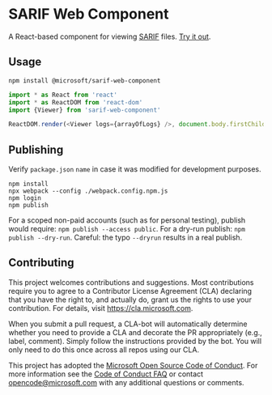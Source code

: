 
# SARIF Web Component

A React-based component for viewing [SARIF](http://sarifweb.azurewebsites.net/) files. [Try it out](https://microsoft.github.io/sarif-web-component/).

## Usage

```
npm install @microsoft/sarif-web-component
```

```js
import * as React from 'react'
import * as ReactDOM from 'react-dom'
import {Viewer} from 'sarif-web-component'

ReactDOM.render(<Viewer logs={arrayOfLogs} />, document.body.firstChild)
```

## Publishing
Verify `package.json` `name` in case it was modified for development purposes.
```
npm install
npx webpack --config ./webpack.config.npm.js
npm login
npm publish
```

For a scoped non-paid accounts (such as for personal testing), publish would require: `npm publish --access public`.
For a dry-run publish: `npm publish --dry-run`. Careful: the typo `--dryrun` results in a real publish.

## Contributing

This project welcomes contributions and suggestions.  Most contributions require you to agree to a
Contributor License Agreement (CLA) declaring that you have the right to, and actually do, grant us
the rights to use your contribution. For details, visit https://cla.microsoft.com.

When you submit a pull request, a CLA-bot will automatically determine whether you need to provide
a CLA and decorate the PR appropriately (e.g., label, comment). Simply follow the instructions
provided by the bot. You will only need to do this once across all repos using our CLA.

This project has adopted the [Microsoft Open Source Code of Conduct](https://opensource.microsoft.com/codeofconduct/).
For more information see the [Code of Conduct FAQ](https://opensource.microsoft.com/codeofconduct/faq/) or
contact [opencode@microsoft.com](mailto:opencode@microsoft.com) with any additional questions or comments.
